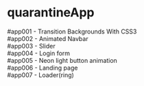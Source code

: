﻿# quarantineApp

#app001 - Transition Backgrounds With CSS3 <br>
#app002 - Animated Navbar <br>
#app003 - Slider <br>
#app004 - Login form <br>
#app005 - Neon light button animation <br>
#app006 - Landing page<br>
#app007 - Loader(ring)<br>
